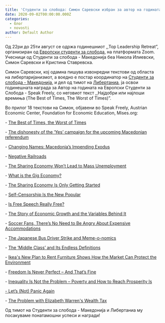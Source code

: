 ```yaml
---
title: 'Студенти за слобода: Симон Саревски избран за aвтор на годината'
date: 2020-09-02T00:00:00.000Z
categories:
  - блог
  - novosti
author: Default Author
---
```


Од 22ри до 25ти aвгуст се одржа годинешниот ,,Top Leadership Retreat”, организиран од [Европски студенти за слобода](https://studentsforliberty.org/europe), на платформата Zoom. Учесници од Студенти за слобода - Македонија беа Никола Илиевски, Симон Саревски и Кристина Ставревска.  

Симон Саревски, кој одамна пишува извонредни текстови од областа на либертаријанизмот, а воедно е постар координатор на [Студенти за слобода - Македонија](https://www.facebook.com/sfl.macedonia/), и дел од тимот на [Либертаниа](http://libertaniabackup.local/), ја освои годинешната награда за Автор на годината на Европски Студенти за Слобода - Speak Freely, со неговиот текст ,,Најдобри или најлоши времиња (The Best of Times, The Worst of Times)”.  

Во прилог 18 текстови на Симон, објавени во Speak Freely, Austrian Economic Center, Foundation for Economic Education, Mises.org:

\- [The Best of Times, the Worst of Times](https://www.speakfreely.today/2020/04/21/the-best-of-times-the-worst-of-times/)

\- [The dishonesty of the ‘Yes’ campaign for the upcoming Macedonian referendum](https://www.speakfreely.today/2018/09/29/dishonesty-yes-campaign-upcoming-macedonian-referendum/)

\- [Changing Names: Macedonia’s Impending Exodus](https://www.austriancenter.com/changing-names-macedonias-impending-exodus/)

\- [Negative Railroads](https://www.speakfreely.today/2019/04/15/negative-railroads/)

\- [The Sharing Economy Won’t Lead to Mass Unemployment](https://fee.org/articles/the-sharing-economy-won-t-lead-to-mass-unemployment/)

\- [What is the Gig Economy?](https://www.speakfreely.today/2019/07/13/what-is-the-gig-economy/)

\- [The Sharing Economy Is Only Getting Started](https://www.austriancenter.com/sharing-economy-only-getting-started/)

\- [Self-Censorship Is the New Popular](https://www.speakfreely.today/2019/11/01/self-censoring-new-popular/)

\- [Is Free Speech Really Free?](https://www.speakfreely.today/2019/12/09/free-speech-really-free/)

\- [The Story of Economic Growth and the Variables Behind It](https://www.speakfreely.today/2020/04/18/the-story-of-economic-growth-and-the-variables-behind-it/)

\- [Soccer Fans, There’s No Need to Be Angry About Expensive Accommodations](https://www.austriancenter.com/no-need-angry-expensive-accommodations/)

\- [The Japanese Bus Driver Strike and Meme-o-nomics](https://www.austriancenter.com/bus-strike-meme-o-nomics/)

\- [The ‘Middle Class’ and Its Endless Definitions](https://www.austriancenter.com/middle-class-definitions/)

\- [Ikea's New Plan to Rent Furniture Shows How the Market Can Protect the Environment](https://fee.org/articles/ikeas-new-plan-to-rent-furniture-shows-how-the-market-can-protect-the-environment/)

\- [Freedom Is Never Perfect – And That’s Fine](https://www.austriancenter.com/freedom-never-perfect-that-is-fine/)

\- [Inequality Is Not the Problem – Poverty and How to Reach Prosperity Is](https://www.austriancenter.com/inequality-not-the-problem/)

[\- Let’s (Not) Panic Again](https://www.austriancenter.com/lets-not-panic-again/)

\- [The Problem with Elizabeth Warren's Wealth Tax](https://mises.org/wire/problem-elizabeth-warrens-wealth-tax)

Oд тимот на Студенти за слобода - Македонија и Либертаниа му посакуваме понатамошни успеси и награди!
